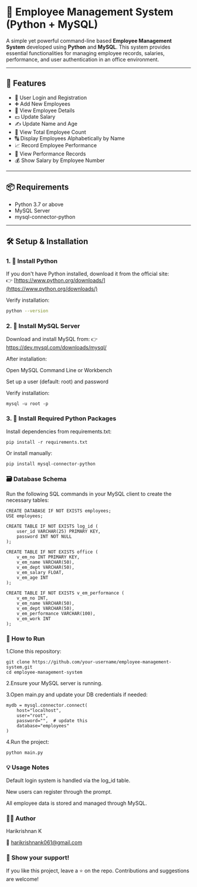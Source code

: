 
# 🧾 Employee Management System (Python + MySQL)

A simple yet powerful command-line based **Employee Management System** developed using **Python** and **MySQL**. This system provides essential functionalities for managing employee records, salaries, performance, and user authentication in an office environment.

---

## 🔧 Features

- 🔐 User Login and Registration
- ➕ Add New Employees
- 📝 View Employee Details
- 💵 Update Salary
- ✍️ Update Name and Age
- 🔢 View Total Employee Count
- 🔠 Display Employees Alphabetically by Name
- 📈 Record Employee Performance
- 👀 View Performance Records
- 💰 Show Salary by Employee Number

---

## 📦 Requirements

- Python 3.7 or above
- MySQL Server
- mysql-connector-python

---

## 🛠️ Setup & Installation

### 1. 🔽 Install Python

If you don't have Python installed, download it from the official site:  
👉 [https://www.python.org/downloads/](https://www.python.org/downloads/)

Verify installation:

```bash
python --version
```

### 2. 🐬 Install MySQL Server
Download and install MySQL from:
👉 https://dev.mysql.com/downloads/mysql/

After installation:

Open MySQL Command Line or Workbench

Set up a user (default: root) and password

Verify installation:
```
mysql -u root -p
```
### 3. 🧩 Install Required Python Packages
Install dependencies from requirements.txt:
```
pip install -r requirements.txt
```
Or install manually:
```
pip install mysql-connector-python
```
### 🗃️ Database Schema
Run the following SQL commands in your MySQL client to create the necessary tables:
```
CREATE DATABASE IF NOT EXISTS employees;
USE employees;

CREATE TABLE IF NOT EXISTS log_id (
    user_id VARCHAR(25) PRIMARY KEY,
    password INT NOT NULL
);

CREATE TABLE IF NOT EXISTS office (
    v_em_no INT PRIMARY KEY,
    v_em_name VARCHAR(50),
    v_em_dept VARCHAR(50),
    v_em_salary FLOAT,
    v_em_age INT
);

CREATE TABLE IF NOT EXISTS v_em_performance (
    v_em_no INT,
    v_em_name VARCHAR(50),
    v_em_dept VARCHAR(50),
    v_em_performance VARCHAR(100),
    v_em_work INT
);
```
### 🚀 How to Run
1.Clone this repository:
```
git clone https://github.com/your-username/employee-management-system.git
cd employee-management-system
```

2.Ensure your MySQL server is running.

3.Open main.py and update your DB credentials if needed:
```
mydb = mysql.connector.connect(
    host="localhost",
    user="root",
    password="",  # update this
    database="employees"
)
```
4.Run the project:
```
python main.py
```
### 💡 Usage Notes
Default login system is handled via the log_id table.

New users can register through the prompt.

All employee data is stored and managed through MySQL.

### 👨‍💻 Author
Harikrishnan K

💌 harikrishnank061@gmail.com

### 🌟 Show your support!
If you like this project, leave a ⭐ on the repo. Contributions and suggestions are welcome!
